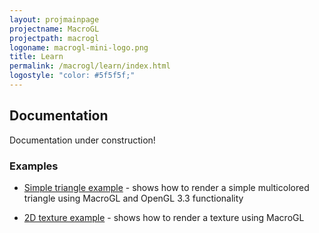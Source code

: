 ```yaml
---
layout: projmainpage
projectname: MacroGL
projectpath: macrogl
logoname: macrogl-mini-logo.png
title: Learn
permalink: /macrogl/learn/index.html
logostyle: "color: #5f5f5f;"
---
```




## Documentation

Documentation under construction!


### Examples

- [Simple triangle example](/macrogl/triangle) - shows how to render a simple multicolored triangle using MacroGL and OpenGL 3.3 functionality

- [2D texture example](/macrogl/texture2d) - shows how to render a texture using MacroGL


